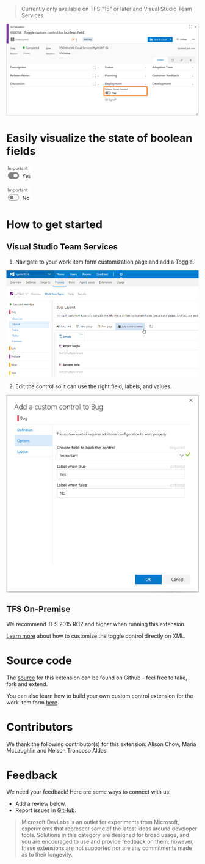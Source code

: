 > Currently only available on TFS "15" or later and Visual Studio Team Services

![Work item form](img/form.png)

# Easily visualize the state of boolean fields

![Toggle control on](img/control.png) 

![Toggle control off](img/toggleoff.png)

# How to get started
## Visual Studio Team Services

1. Navigate to your work item form customization page and add a Toggle.

![Layout Customization](img/layoutCustomization.png)

2. Edit the control so it can use the right field, labels, and values.

![Configuration](img/configuration.png)

## TFS On-Premise 

We recommend TFS 2015 RC2 and higher when running this extension.

[Learn more](https://github.com/Microsoft/vsts-extension-toggle-control/blob/master/README.md) about how to customize the toggle control directly on XML.

# Source code

The [source](https://github.com/Microsoft/vsts-toggle-wit-custom-control) for this extension can be found on Github - feel free to take, fork and extend. 

You can also learn how to build your own custom control extension for the work item form [here](https://www.visualstudio.com/en-us/docs/integrate/extensions/develop/custom-control). 

# Contributors

We thank the following contributor(s) for this extension: Alison Chow, Maria McLaughlin and Nelson Troncoso Aldas.

# Feedback

We need your feedback! Here are some ways to connect with us:

* Add a review below.
* Report issues in [GitHub](https://github.com/Microsoft/vsts-toggle-wit-custom-control/issues).

> Microsoft DevLabs is an outlet for experiments from Microsoft, experiments that represent some of the latest ideas around developer tools. Solutions in this category are designed for broad usage, and you are encouraged to use and provide feedback on them; however, these extensions are not supported nor are any commitments made as to their longevity.